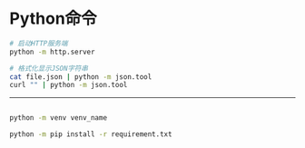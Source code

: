 # Python命令


```sh
# 启动HTTP服务端
python -m http.server

# 格式化显示JSON字符串
cat file.json | python -m json.tool
curl "" | python -m json.tool
```

---


```sh

python -m venv venv_name

python -m pip install -r requirement.txt





```
